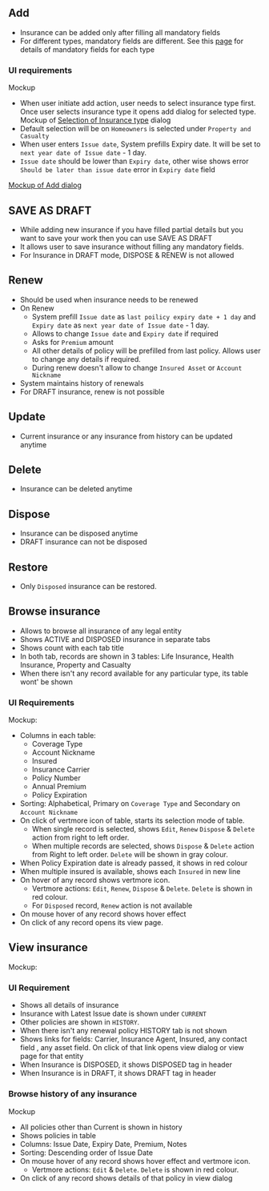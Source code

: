 ## Add

- Insurance can be added only after filling all mandatory fields
- For different types, mandatory fields are different. See this [page](./insurance-entity.md) for details of mandatory fields for each type

### UI requirements

Mockup

- When user initiate add action, user needs to select insurance type first. Once user selects insurance type it opens add dialog for selected type. Mockup of [Selection of Insurance type](https://drive.google.com/file/d/1dta4mZ22BjvUesJ8AbeXAgkNiVDHjiin/view) dialog
- Default selection will be on `Homeowners` is selected under `Property and Casualty`
- When user enters `Issue date`, System prefills Expiry date. It will be set to  `next year date of Issue date` - 1 day. 
- `Issue date` should be lower than `Expiry date`, other wise shows error `Should be later than issue date` error in `Expiry date` field

[Mockup of Add dialog](https://drive.google.com/file/d/1-Q9MjpkGET-dN09-VR-6V1IT_qr4xKBS/view)

## SAVE AS DRAFT

- While adding new insurance if you have filled partial details  but you want to save your work then you can  use SAVE AS DRAFT
- It allows user to save insurance without filling any mandatory fields.
- For Insurance in DRAFT mode, DISPOSE & RENEW is not allowed

## Renew

- Should be used when insurance needs to be renewed
- On Renew
  - System prefill `Issue date` as  `last poilicy expiry date + 1 day` and `Expiry date` as `next year date of Issue date` - 1 day. 
  - Allows to change `Issue date` and `Expiry date` if required
  - Asks for `Premium` amount
  - All other details of policy will be prefilled from last policy. Allows user to change any details if required.
  - During renew doesn't allow to change `Insured Asset` or `Account Nickname` 
- System maintains history of renewals
- For DRAFT insurance, renew is not possible

## Update

- Current insurance or any insurance from history can be updated anytime

## Delete

- Insurance can be deleted anytime

## Dispose

- Insurance can be disposed anytime
- DRAFT insurance can not be disposed

## Restore

- Only `Disposed` insurance can be restored.

## Browse insurance

- Allows to browse all insurance of any legal entity
- Shows ACTIVE and DISPOSED insurance in separate tabs
- Shows count with each tab title
- In both tab, records are shown in 3 tables: Life Insurance, Health Insurance, Property and Casualty 
- When there isn't any record available for any particular type, its table wont' be shown

### UI Requirements

Mockup:

- Columns in each table: 
  - Coverage Type
  - Account Nickname
  - Insured
  - Insurance Carrier
  - Policy Number
  - Annual Premium
  - Policy Expiration
- Sorting: Alphabetical, Primary on `Coverage Type` and Secondary on `Account Nickname`
- On click of vertmore icon of table, starts its selection mode of table.
  - When single record is selected, shows `Edit`, `Renew` `Dispose` & `Delete` action from right to left order.
  - When multiple records are selected, shows `Dispose` & `Delete` action from Right to left order. `Delete` will be shown in gray colour.
- When Policy Expiration date is already passed, it shows in red colour
- When multiple insured is available, shows each `Insured` in new line
- On hover of any record shows vertmore icon. 
  - Vertmore actions:  `Edit`, `Renew`, `Dispose` & `Delete`. `Delete` is shown in red colour.
  - For `Disposed` record, `Renew` action is not available
- On mouse hover of any record shows hover effect
- On click of any record opens its view page.

## View insurance

Mockup: 

### UI Requirement

- Shows all details of insurance
- Insurance with Latest Issue date is shown under `CURRENT` 
- Other policies are shown in `HISTORY`. 
- When there isn't any renewal policy HISTORY tab is not shown
- Shows links for fields: Carrier, Insurance Agent, Insured,  any contact field , any asset field.  On click of that link opens view dialog or view page for that entity
- When Insurance is DISPOSED, it shows DISPOSED tag in header
- When Insurance is in DRAFT, it shows DRAFT tag in header

### Browse history of any insurance

Mockup

- All policies other than Current is shown in history
- Shows policies in table
- Columns: Issue Date, Expiry Date, Premium, Notes
- Sorting: Descending order of Issue Date
- On mouse hover of any record shows hover effect and vertmore icon. 
  - Vertmore actions:  `Edit` & `Delete`. `Delete` is shown in red colour.
- On click of any record shows details of that policy in view dialog
